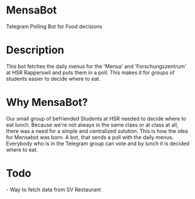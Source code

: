 # MensaBot
Telegram Polling Bot for Food decisions

<h1>Description</h1>
This bot fetches the daily menus for the 'Mensa' and 'Forschungszentrum' at 
HSR Rapperswil and puts them in a poll. This makes it for groups of students
easier to decide where to eat. 

<h1>Why MensaBot?</h1>
Our small group of befriended Students at HSR needed to decide where to eat
lunch. Because we're not always in the same class or at class at all, there
was a need for a simple and centralized solution. This is how the idea for 
Mensabot was born. A bot, that sends a poll with the daily menus. Everybody
who is in  the Telegram group can vote and by lunch it is decided where to
eat. 

<h1>Todo</h1>
- Way to fetch data from SV Restaurant
